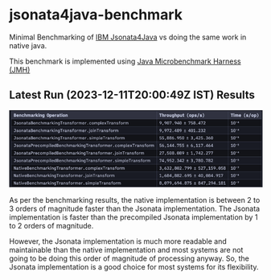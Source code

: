 # jsonata4java-benchmark

Minimal Benchmarking of [IBM Jsonata4Java](https://github.com/IBM/JSONata4Java) vs doing the same
work in native java.

This benchmark is implemented
using [Java Microbenchmark Harness (JMH)](https://github.com/openjdk/jmh)

## Latest Run (2023-12-11T20:00:49Z IST) Results

[![img.png](assets/2023-12-11T20:00:49Z.png)](https://github.com/Dhi13man/jsonata4java-benchmark/blob/218dd4403842fecb80a0713c1a80c83396089eb9/reports/2023-12-11T20%3A00%3A49Z/native_vs_jsonata_vs_jsonata_precompiled.txt)

As per the benchmarking results, the native implementation is between 2 to 3 orders of magnitude
faster than the Jsonata implementation. The Jsonata implementation is faster than the precompiled
Jsonata implementation by 1 to 2 orders of magnitude.

However, the Jsonata implementation is much more readable and maintainable than the native
implementation and most systems are not going to be doing this order of magnitude of processing
anyway. So, the Jsonata implementation is a good choice for most systems for its flexibility.